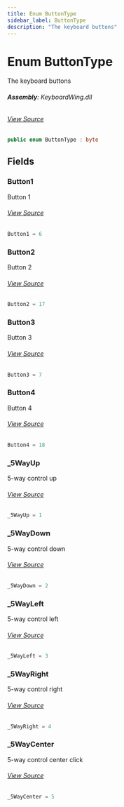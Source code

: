 ```yaml
---
title: Enum ButtonType
sidebar_label: ButtonType
description: "The keyboard buttons"
---
```

# Enum ButtonType
The keyboard buttons

###### **Assembly**: KeyboardWing.dll
###### [View Source](https://github.com/WildernessLabs/Meadow.Foundation.FeatherWings.git/blob/main/Source/KeyboardWing/Driver/KeyboardWing.enums.cs#L6)
```csharp title="Declaration"
public enum ButtonType : byte
```
## Fields
### Button1
Button 1
###### [View Source](https://github.com/WildernessLabs/Meadow.Foundation.FeatherWings.git/blob/main/Source/KeyboardWing/Driver/KeyboardWing.enums.cs#L11)
```csharp title="Declaration"
Button1 = 6
```
### Button2
Button 2
###### [View Source](https://github.com/WildernessLabs/Meadow.Foundation.FeatherWings.git/blob/main/Source/KeyboardWing/Driver/KeyboardWing.enums.cs#L15)
```csharp title="Declaration"
Button2 = 17
```
### Button3
Button 3
###### [View Source](https://github.com/WildernessLabs/Meadow.Foundation.FeatherWings.git/blob/main/Source/KeyboardWing/Driver/KeyboardWing.enums.cs#L19)
```csharp title="Declaration"
Button3 = 7
```
### Button4
Button 4
###### [View Source](https://github.com/WildernessLabs/Meadow.Foundation.FeatherWings.git/blob/main/Source/KeyboardWing/Driver/KeyboardWing.enums.cs#L23)
```csharp title="Declaration"
Button4 = 18
```
### _5WayUp
5-way control up
###### [View Source](https://github.com/WildernessLabs/Meadow.Foundation.FeatherWings.git/blob/main/Source/KeyboardWing/Driver/KeyboardWing.enums.cs#L27)
```csharp title="Declaration"
_5WayUp = 1
```
### _5WayDown
5-way control down
###### [View Source](https://github.com/WildernessLabs/Meadow.Foundation.FeatherWings.git/blob/main/Source/KeyboardWing/Driver/KeyboardWing.enums.cs#L31)
```csharp title="Declaration"
_5WayDown = 2
```
### _5WayLeft
5-way control left
###### [View Source](https://github.com/WildernessLabs/Meadow.Foundation.FeatherWings.git/blob/main/Source/KeyboardWing/Driver/KeyboardWing.enums.cs#L35)
```csharp title="Declaration"
_5WayLeft = 3
```
### _5WayRight
5-way control right
###### [View Source](https://github.com/WildernessLabs/Meadow.Foundation.FeatherWings.git/blob/main/Source/KeyboardWing/Driver/KeyboardWing.enums.cs#L39)
```csharp title="Declaration"
_5WayRight = 4
```
### _5WayCenter
5-way control center click
###### [View Source](https://github.com/WildernessLabs/Meadow.Foundation.FeatherWings.git/blob/main/Source/KeyboardWing/Driver/KeyboardWing.enums.cs#L43)
```csharp title="Declaration"
_5WayCenter = 5
```
